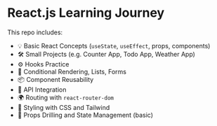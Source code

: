 
# React.js Learning Journey

This repo includes:
- 💡 Basic React Concepts (`useState`, `useEffect`, props, components)
- 🛠️ Small Projects (e.g. Counter App, Todo App, Weather App)
- ⚙️ Hooks Practice
- 🧩 Conditional Rendering, Lists, Forms
- 📦 Component Reusability
- 🧪 API Integration
- 🌍 Routing with `react-router-dom`
- 💅 Styling with CSS and Tailwind
- 🧱 Props Drilling and State Management (basic)
